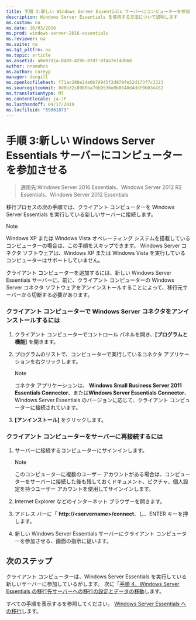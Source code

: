 ```yaml
---
title: 手順 3:新しい Windows Server Essentials サーバーにコンピューターを参加させる
description: Windows Server Essentials を使用する方法について説明します
ms.custom: na
ms.date: 10/03/2016
ms.prod: windows-server-2016-essentials
ms.reviewer: na
ms.suite: na
ms.tgt_pltfrm: na
ms.topic: article
ms.assetid: a0e07d1a-8409-429b-87d7-0f4a7e14d668
author: nnamuhcs
ms.author: coreyp
manager: dongill
ms.openlocfilehash: f71ac280e2de0b7d945f2d979fe52d173f7c3323
ms.sourcegitcommit: 0d0b32c8986ba7db9536e0b8648d4ddf9b03e452
ms.translationtype: MT
ms.contentlocale: ja-JP
ms.lasthandoff: 04/17/2019
ms.locfileid: "59861873"
---
```

# <a name="step-3-join-computers-to-the-new-windows-server-essentials-server"></a>手順 3:新しい Windows Server Essentials サーバーにコンピューターを参加させる

>適用先:Windows Server 2016 Essentials、Windows Server 2012 R2 Essentials、Windows Server 2012 Essentials

移行プロセスの次の手順では、クライアント コンピューターを Windows Server Essentials を実行している新しいサーバーに接続します。  
  
> [!NOTE]
>  Windows XP または Windows Vista オペレーティング システムを搭載しているコンピューターの場合は、この手順をスキップできます。 Windows Server コネクタ ソフトウェアは、Windows XP または Windows Vista を実行しているコンピューターはサポートしていません。  
  
 クライアント コンピューターを追加するには、新しい Windows Server Essentials サーバーに、前に、クライアント コンピューターの Windows Server コネクタ ソフトウェアをアンインストールすることによって、移行元サーバーから切断する必要があります。  
  
### <a name="to-uninstall-windows-server-connector-on-a-client-computer"></a>クライアント コンピューターで Windows Server コネクタをアンインストールするには  
  
1.  クライアント コンピューターでコントロール パネルを開き、**[プログラムと機能]** を開きます。  
  
2.  プログラムのリストで、コンピューターで実行しているコネクタ アプリケーションを右クリックします。  
  
    > [!NOTE]
    >  コネクタ アプリケーションは、 **Windows Small Business Server 2011 Essentials Connector**、または**Windows Server Essentials Connector**、Windows Server Essentials のバージョンに応じて、クライアント コンピューターに接続されています。  
  
3.  **[アンインストール]** をクリックします。  
  
### <a name="to-reconnect-a-client-computer-to-the-server"></a>クライアント コンピューターをサーバーに再接続するには  
  
1.  サーバーに接続するコンピューターにサインインします。  
  
    > [!NOTE]
    >  このコンピューターに複数のユーザー アカウントがある場合は、コンピューターをサーバーに接続した後も残しておくドキュメント、ピクチャ、個人設定を持つユーザー アカウントを使用してサインインします。  
  
2.  Internet Explorer などのインターネット ブラウザーを開きます。  
  
3.  アドレス バーに「 **http://<servername\>/connect**、し、ENTER キーを押します。  
  
4.  新しい Windows Server Essentials サーバーにクライアント コンピューターを参加させる、画面の指示に従います。  
  
## <a name="next-steps"></a>次のステップ  
 クライアント コンピューターは、Windows Server Essentials を実行している新しいサーバーに参加しているがします。 次に「[手順 4。Windows Server Essentials の移行先サーバーへの移行の設定とデータの移動](Step-4--Move-settings-and-data-to-the-Destination-Server-for-Windows-Server-Essentials-migration.md)します。  
  

すべての手順を表示するを参照してください。 [Windows Server Essentials への移行](Migrate-from-Previous-Versions-to-Windows-Server-Essentials-or-Windows-Server-Essentials-Experience.md)します。

